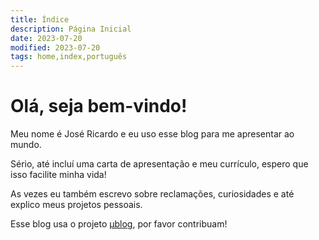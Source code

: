 ```yaml
---
title: Índice
description: Página Inicial
date: 2023-07-20
modified: 2023-07-20
tags: home,index,português
---
```

# <i class="fa-solid fa-user-astronaut"></i>  Olá, seja bem-vindo!

Meu nome é José Ricardo e eu uso esse blog para me apresentar ao mundo.

Sério, até incluí uma carta de apresentação e meu currículo, espero que isso facilite minha vida!

As vezes eu também escrevo sobre reclamações, curiosidades e até explico meus projetos pessoais.

Esse blog usa o projeto [μblog](https://github.com/766F6964/mublog), por favor contribuam!
